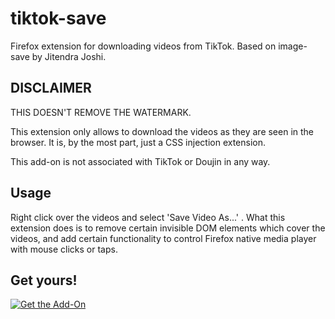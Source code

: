 # tiktok-save
Firefox extension for downloading videos from TikTok. Based on image-save by Jitendra Joshi.

## DISCLAIMER
THIS DOESN'T REMOVE THE WATERMARK.

This extension only allows to download the videos as they are seen in the browser. It is, by the most part, just a CSS injection extension. 

This add-on is not associated with TikTok or Doujin in any way.

## Usage
Right click over the videos and select 'Save Video As...' . What this extension does is to remove certain invisible DOM elements which cover the videos, and add certain functionality to control Firefox native media player with mouse clicks or taps.

## Get yours!
[<img src="https://ffp4g1ylyit3jdyti1hqcvtb-wpengine.netdna-ssl.com/addons/files/2015/11/get-the-addon.png" alt="Get the Add-On" align="middle">][firefox]

[firefox]: https://addons.mozilla.org/en-US/firefox/addon/tiktok-save
